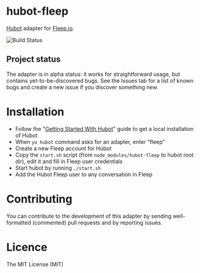 # hubot-fleep

[Hubot](https://github.com/github/hubot) adapter for [Fleep.io](http://fleep.io).

![Build Status](https://travis-ci.org/anroots/hubot-fleep.svg)

## Project status

The adapter is in alpha status: it works for straightforward usage, but contains yet-to-be-discovered bugs. See the Issues tab for a list of known bugs and create a new issue if you discover something new.

# Installation

* Follow the "[Getting Started With Hubot](https://github.com/github/hubot/blob/master/docs/README.md)" guide to get a local installation of Hubot
* When `yo hubot` command asks for an adapter, enter "fleep"
* Create a new Fleep account for Hubot
* Copy the `start.sh` script (from `node_modules/hubot-fleep` to hubot root dir), edit it and fill in Fleep user credentials
* Start hubot by running `./start.sh`
* Add the Hubot Fleep user to any conversation in Fleep

# Contributing

You can contribute to the development of this adapter by sending well-formatted (commented) pull requests and by reporting issues.

# Licence

The MIT License (MIT)
